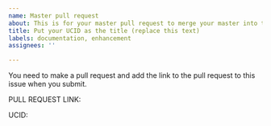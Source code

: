 ```yaml
---
name: Master pull request
about: This is for your master pull request to merge your master into this repo.
title: Put your UCID as the title (replace this text)
labels: documentation, enhancement
assignees: ''

---
```


You need to make a pull request and add the link to the pull request to this issue when you submit.  

PULL REQUEST LINK:

UCID:
